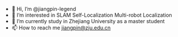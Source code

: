 - 👋 Hi, I’m @jiangpin-legend
- 👀 I’m interested in SLAM Self-Localization Multi-robot Localization 
- 🌱 I’m currently study in Zhejiang University as a master student
- 📫 How to reach me  jiangpin@zju.edu.cn

<!---
jiangpin-legend/jiangpin-legend is a ✨ special ✨ repository because its `README.md` (this file) appears on your GitHub profile.
You can click the Preview link to take a look at your changes.
--->
